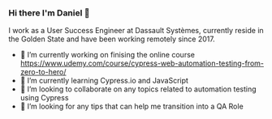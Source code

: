 ### Hi there I'm Daniel 👋
  
  I work as a User Success Engineer at Dassault Systèmes, currently reside in the Golden State and have been working remotely since 2017. 
- 🔭 I’m currently working on finising the online course https://www.udemy.com/course/cypress-web-automation-testing-from-zero-to-hero/
- 🌱 I’m currently learning Cypress.io and JavaScript
- 👯 I’m looking to collaborate on any topics related to automation testing using Cypress
- 🤔 I’m looking for any tips that can help me transition into a QA Role
